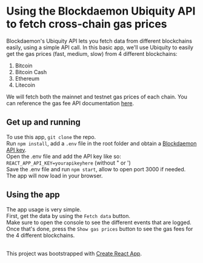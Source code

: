 # Using the Blockdaemon Ubiquity API to fetch cross-chain gas prices

Blockdaemon's Ubiquity API lets you fetch data from different blockchains easily, using a simple API call.
In this basic app, we'll use Ubiquity to easily get the gas prices (fast, medium, slow) from 4 different blockchains:

1. Bitcoin
2. Bitcoin Cash
3. Ethereum
4. Litecoin

We will fetch both the mainnet and testnet gas prices of each chain.
You can reference the gas fee API documentation [here](https://blockdaemon.com/documentation/ubiquity-api/specialized-apis/gas-fee-estimation-api/).
## Get up and running

To use this app, `git clone` the repo.<br />
Run `npm install`, add a `.env` file in the root folder and obtain a [Blockdaemon API key](https://app.blockdaemon.com/signin/register).<br />
Open the .env file and add the API key like so:<br />
`REACT_APP_API_KEY=yourapikeyhere` (without " or ')<br />
Save the .env file and run `npm start`, allow to open port 3000 if needed.<br />
The app will now load in your browser.

## Using the app

The app usage is very simple.<br />
First, get the data by using the `Fetch data` button.<br />
Make sure to open the console to see the different events that are logged.<br />
Once that's done, press the `Show gas prices` button to see the gas fees for the 4 different blockchains.<br />
<br />

This project was bootstrapped with [Create React App](https://github.com/facebook/create-react-app).

